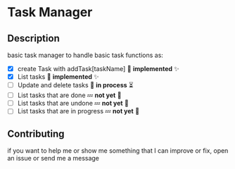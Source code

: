 # Task Manager

## Description 

basic task manager to handle basic task functions as:


[//]: # (:rocket: **implemented** :sparkles: 🚀✨)


[//]: # (:construction: **in process** :hourglass_flowing_sand: 🚧⏳)


[//]: # (:zzz: **not yet** :egg: 💤🥚)


- [x] create Task with addTask[taskName] :rocket: **implemented** :sparkles:
- [x] List tasks :rocket: **implemented** :sparkles:
- [ ] Update and delete tasks :construction: **in process** :hourglass_flowing_sand:
- [ ] List tasks that are done :zzz: **not yet** :egg:
- [ ] List tasks that are undone :zzz: **not yet** :egg:
- [ ] List tasks that are in progress :zzz: **not yet** :egg:

## Contributing

if you want to help me or show me something that I can improve or fix, open an issue or send me a message
